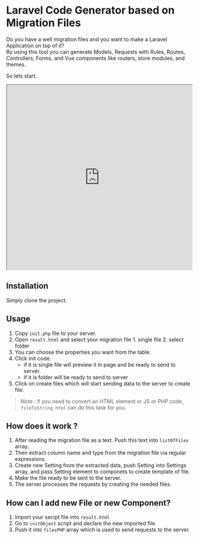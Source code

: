 # Laravel Code Generator based on Migration Files
Do you have a well migration files and you want to make a Laravel Application on top of it?
<br>
By using this tool you can generate Models, Requests with Rules, Routes, Controllers, Forms, and Vue components like routers, store modules, and themes.<br>

So lets start.

 <iframe width="500" height="500"
src="https://www.youtube.com/watch?v=JMAj-hn5c0c">
</iframe> 

## Installation
Simply clone the project.


## Usage
1. Copy `init.php` file to your server.
2. Open `result.html` and select your migration file
       1. single file
       2. select folder
3. You can choose the properties you want from the table.
4. Click init code.
     - if it is single file will preview it in page and be ready to send to server.
     - if it is folder will be ready to send to server
 5. Click on create files which will start sending data to the server to create file.
 

> Note : if you need to convert an HTML element or JS or PHP code, `fileToString.html` can do this task for you.

## How does it work ?

1. After reading the migration file as a text. Push this text into `listOfFiles` array.
2. Then extract column name and type from the migration file via regular expressions.
3. Create new Setting from the extracted data, push Setting into Settings array, and pass Setting element to componets to create template of file.
4. Make the file ready to be sent to the server.
5. The server processes the requests by creating the needed files.

## How can I add new File or new Component?
1. Import your secipt file into `result.html`
2. Go to `initObject` script and declare the new imported file.
3. Push it into `filesPHP` array which is used to send requests to the server.
